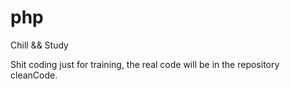 # php
Chill &amp;&amp; Study  
  
Shit coding just for training, the real code will be in the repository cleanCode.
